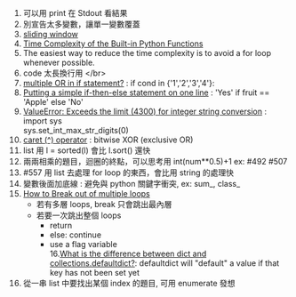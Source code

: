 1. 可以用 print 在 Stdout 看結果</br>
2. 別宣告太多變數，讓單一變數覆蓋</br>
3. [sliding window](https://www.geeksforgeeks.org/window-sliding-technique/)</br>
4. [Time Complexity of the Built-in Python Functions](https://medium.com/@nedspnt/how-to-make-your-code-run-faster-time-complexity-of-the-built-in-python-functions-38a415008fa2)</br>
5. The easiest way to reduce the time complexity is to avoid a for loop whenever possible.</br>
6. code 太長換行用 \</br>
7. [multiple OR in if statement?](https://stackoverflow.com/questions/17615020/what-is-the-best-approach-in-python-multiple-or-or-in-in-if-statement) : if cond in {'1','2','3','4'}:
8. [Putting a simple if-then-else statement on one line](https://stackoverflow.com/questions/2802726/putting-a-simple-if-then-else-statement-on-one-line) : 'Yes' if fruit == 'Apple' else 'No'</br>
9. [ValueError: Exceeds the limit (4300) for integer string conversion](https://stackoverflow.com/questions/73693104/valueerror-exceeds-the-limit-4300-for-integer-string-conversion) :</br>
   import sys</br>
   sys.set_int_max_str_digits(0)</br>
10. [caret (^) operator](https://stackoverflow.com/questions/2451386/what-does-the-caret-operator-do) : bitwise XOR (exclusive OR)</br>
11. list 用 l = sorted(l) 會比 l.sort() 還快</br>
12. 兩兩相乘的題目，迴圈的終點，可以思考用 int(num**0.5)+1 ex: #492 #507</br>
13. #557 用 list 去處理 for loop 的東西，會比用 string 的處理快</br>
14. 變數後面加底線 : 避免與 python 關鍵字衝突, ex: sum_, class_</br>
15. [How to Break out of multiple loops](https://www.geeksforgeeks.org/how-to-break-out-of-multiple-loops-in-python/?fbclid=IwAR3pOpp323cET1hE3HCNsOWO6sEwOpzrfwQzFpXx4lnzq4L6IN_V9v2OLMQ)
      * 若有多層 loops, break 只會跳出最內層
      * 若要一次跳出整個 loops
         * return
         * else: continue
         * use a flag variable\
16.[What is the difference between dict and collections.defaultdict?](https://www.google.com/search?q=difference+between+defaultdict+and+dict&rlz=1C1CHBF_zh-TWTW1031TW1031&oq=&gs_lcrp=EgZjaHJvbWUqDAgBECMYJxjqAhiMBDIMCAAQIxgnGOoCGIwEMgwIARAjGCcY6gIYjAQyDAgCECMYJxjqAhiMBDIMCAMQIxgnGOoCGIwEMgwIBBAjGCcY6gIYjAQyDAgFECMYJxjqAhiMBDIMCAYQIxgnGOoCGIwEMgwIBxAjGCcY6gIYjATSAQgzNjAzajBqOagCCLACAQ&sourceid=chrome&ie=UTF-8): defaultdict will "default" a value if that key has not been set yet</br>
17. 從一串 list 中要找出某個 index 的題目, 可用 enumerate 發想
